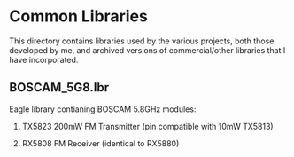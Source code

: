 # Common Libraries
This directory contains libraries used by the various projects, both those developed by me, and archived versions of commercial/other libraries that I have incorporated.

## BOSCAM_5G8.lbr
Eagle library contianing BOSCAM 5.8GHz modules:

1. TX5823 200mW FM Transmitter (pin compatible with 10mW TX5813)

2. RX5808 FM Receiver (identical to RX5880)
